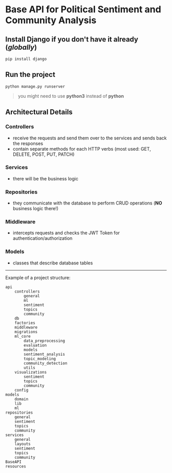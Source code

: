 # Base API for Political Sentiment and Community Analysis

## Install Django if you don't have it already (_globally_)

``pip install django``

## Run the project

``python manage.py runserver``

> you might need to use **python3** instead of **python**


## Architectural Details

### Controllers

- receive the requests and send them over to the services and sends back the responses
- contain separate methods for each HTTP verbs (most used: GET, DELETE, POST, PUT, PATCH)

### Services

- there will be the business logic

### Repositories

- they communicate with the database to perform CRUD operations (**NO** business logic there!)

### Middleware

- intercepts requests and checks the JWT Token for authentication/authorization

### Models

- classes that describe database tables


---

Example of a project structure:

```
api
	controllers
		general
		ml
		sentiment
		topics
		community
	db
	factories
	middleware
	migrations
	ml_core
		data_preprocessing
		evaluation
		models
		sentiment_analysis
		topic_modeling
		community_detection
		utils
	visualizations
		sentiment
		topics
		community
	config
models
	domain
	lib
	ml
repositories
	general
	sentiment
	topics
	community
services
	general
	layouts
	sentiment
	topics
	community
BaseAPI
resources
```
